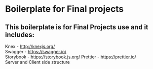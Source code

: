 # Boilerplate for Final projects

## This boilerplate is for Final Projects use and it includes:

Knex - http://knexjs.org/  
Swagger - https://swagger.io/   
Storybook - https://storybook.js.org/ 
Prettier - https://prettier.io/  
Server and Client side structure    

